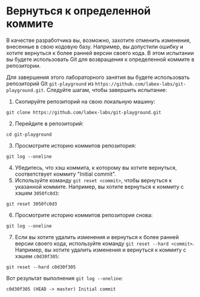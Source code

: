 # Вернуться к определенной коммите

В качестве разработчика вы, возможно, захотите отменить изменения, внесенные в свою кодовую базу. Например, вы допустили ошибку и хотите вернуться к более ранней версии своего кода. В этом испытании вы будете использовать Git для возвращения к определенной коммите в репозитории.

Для завершения этого лабораторного занятия вы будете использовать репозиторий Git `git-playground` из `https://github.com/labex-labs/git-playground.git`. Следуйте шагам, чтобы завершить испытание:

1. Скопируйте репозиторий на свою локальную машину:

```shell
git clone https://github.com/labex-labs/git-playground.git
```

2. Перейдите в репозиторий:

```shell
cd git-playground
```

3. Просмотрите историю коммитов репозитория:

```shell
git log --oneline
```

4. Убедитесь, что хэш коммита, к которому вы хотите вернуться, соответствует коммиту "Initial commit".
5. Используйте команду `git reset <commit>`, чтобы вернуться к указанной коммите. Например, вы хотите вернуться к коммиту с хэшем `3050fc0d3`:

```shell
git reset 3050fc0d3
```

6. Просмотрите историю коммитов репозитория снова:

```shell
git log --oneline
```

7. Если вы хотите удалить изменения и вернуться к более ранней версии своего кода, используйте команду `git reset --hard <commit>`. Например, вы хотите удалить изменения и вернуться к коммиту с хэшем `c0d30f305`:

```shell
git reset --hard c0d30f305
```

Вот результат выполнения `git log --oneline`:

```shell
c0d30f305 (HEAD -> master) Initial commit
```
